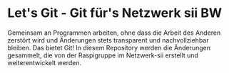 # Let's Git - Git für's Netzwerk sii BW
Gemeinsam an Programmen arbeiten, ohne dass die Arbeit des Anderen zerstört wird und Änderungen stets transparent und nachvollziehbar bleiben. Das bietet Git!
In diesem Repository werden die Änderungen gesammelt, die von der Raspigruppe im Netzwerk-sii erstellt und weiterentwickelt werden.


